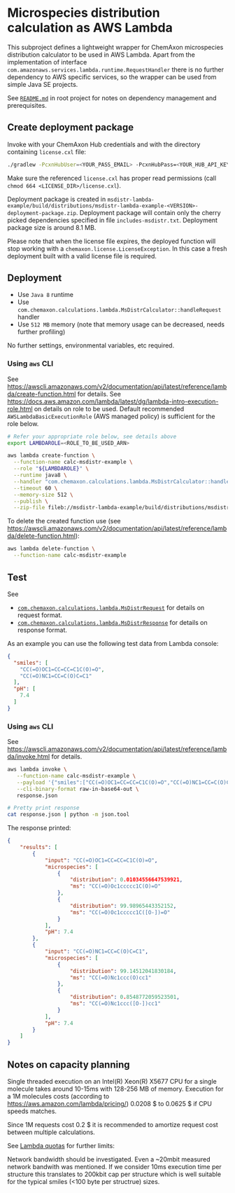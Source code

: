 Microspecies distribution calculation as AWS Lambda
============================================


This subproject defines a lightweight wrapper for ChemAxon microspecies distribution calculator to be used in AWS Lambda. Apart from the implementation of
interface `com.amazonaws.services.lambda.runtime.RequestHandler` there is no further dependency to AWS specific services, so the wrapper can be used
from simple Java SE projects.

See [`README.md`](../README.md) in root project for notes on dependency management and prerequisites.


Create deployment package
-------------------------

Invoke with your ChemAxon Hub credentials and with the directory containing `license.cxl` file:

``` bash
./gradlew -PcxnHubUser=<YOUR_PASS_EMAIL> -PcxnHubPass=<YOUR_HUB_API_KEY> -PcxnLicenseDir=<LICENSE_DIR> :msdistr-lambda-example:deploymentPackage
```

Make sure the referenced `license.cxl` has proper read permissions (call `chmod 664 <LICENSE_DIR>/license.cxl`).

Deployment package is created in `msdistr-lambda-example/build/distributions/msdistr-lambda-example-<VERSION>-deployment-package.zip`. Deployment
package will contain only the cherry picked dependencies specified in file `includes-msdistr.txt`. Deployment package size is around 8.1 MB.

Please note that when the license file expires, the deployed function will stop working with a `chemaxon.license.LicenseException`. In this case a 
fresh deployment built with a valid license file is required.


Deployment
----------

  - Use `Java 8` runtime
  - Use `com.chemaxon.calculations.lambda.MsDistrCalculator::handleRequest` handler
  - Use `512 MB` memory (note that memory usage can be decreased, needs further profiling)

No further settings, environmental variables, etc required.

### Using `aws` CLI

See <https://awscli.amazonaws.com/v2/documentation/api/latest/reference/lambda/create-function.html> for details.
See <https://docs.aws.amazon.com/lambda/latest/dg/lambda-intro-execution-role.html> on details on role to be used. Default recommended 
`AWSLambdaBasicExecutionRole` (AWS managed policy) is sufficient for the role below.


``` bash
# Refer your appropriate role below, see details above
export LAMBDAROLE=<ROLE_TO_BE_USED_ARN>

aws lambda create-function \
  --function-name calc-msdistr-example \
  --role "${LAMBDAROLE}" \
  --runtime java8 \
  --handler "com.chemaxon.calculations.lambda.MsDistrCalculator::handleRequest" \
  --timeout 60 \
  --memory-size 512 \
  --publish \
  --zip-file fileb://msdistr-lambda-example/build/distributions/msdistr-lambda-example-0.0.2-deployment-package.zip
```

To delete the created function use (see <https://awscli.amazonaws.com/v2/documentation/api/latest/reference/lambda/delete-function.html>):

``` bash
aws lambda delete-function \
  --function-name calc-msdistr-example
```

Test
----


See 

 - [`com.chemaxon.calculations.lambda.MsDistrRequest`](src/main/java/com/chemaxon/calculations/lambda/MsDistrRequest.java) for details on request 
   format.
 - [`com.chemaxon.calculations.lambda.MsDistrResponse`](src/main/java/com/chemaxon/calculations/lambda/MsDistrResponse.java) for details on response 
   format.

As an example you can use the following test data from Lambda console:

``` json
{
  "smiles": [
    "CC(=O)OC1=CC=CC=C1C(O)=O",
    "CC(=O)NC1=CC=C(O)C=C1"
  ],
  "pH": [
    7.4
  ]
}
```

### Using `aws` CLI

See <https://awscli.amazonaws.com/v2/documentation/api/latest/reference/lambda/invoke.html> for details.

``` bash
aws lambda invoke \
   --function-name calc-msdistr-example \
   --payload '{"smiles":["CC(=O)OC1=CC=CC=C1C(O)=O","CC(=O)NC1=CC=C(O)C=C1"],"pH":[7.4]}' \
   --cli-binary-format raw-in-base64-out \
   response.json

# Pretty print response
cat response.json | python -m json.tool

```

The response printed:

``` json
{
    "results": [
        {
            "input": "CC(=O)OC1=CC=CC=C1C(O)=O",
            "microspecies": [
                {
                    "distribution": 0.01034556647539921,
                    "ms": "CC(=O)Oc1ccccc1C(O)=O"
                },
                {
                    "distribution": 99.98965443352152,
                    "ms": "CC(=O)Oc1ccccc1C([O-])=O"
                }
            ],
            "pH": 7.4
        },
        {
            "input": "CC(=O)NC1=CC=C(O)C=C1",
            "microspecies": [
                {
                    "distribution": 99.14512041830184,
                    "ms": "CC(=O)Nc1ccc(O)cc1"
                },
                {
                    "distribution": 0.8548772059523501,
                    "ms": "CC(=O)Nc1ccc([O-])cc1"
                }
            ],
            "pH": 7.4
        }
    ]
}
```


Notes on capacity planning
--------------------------

Single threaded execution on an Intel(R) Xeon(R) X5677 CPU for a single molecule takes around 10-15ms with 128-256 MB of 
memory. Execution for a 1M molecules costs (according to <https://aws.amazon.com/lambda/pricing/>) 0.0208 $ to 0.0625 $ if CPU speeds matches.

Since 1M requests cost 0.2 $ it is recommended to amortize request cost between multiple calculations.

See [Lambda quotas](https://docs.aws.amazon.com/lambda/latest/dg/gettingstarted-limits.html) for further limits:
    
Network bandwidth should be investigated. Even a ~20mbit measured network bandwith was mentioned. If we consider 10ms execution time per structure
this translates to 200kbit cap per structure which is well suitable for the typical smiles (<100 byte per structrue) sizes.


